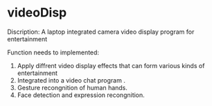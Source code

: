 videoDisp
=========
Discription:
A laptop integrated camera video display program for entertainment

Function needs to implemented:
1. Apply diffrent video display effects that can form various kinds of entertainment
2. Integrated into a video chat program .
3. Gesture recongnition of human hands.
4. Face detection and expression recongnition.

